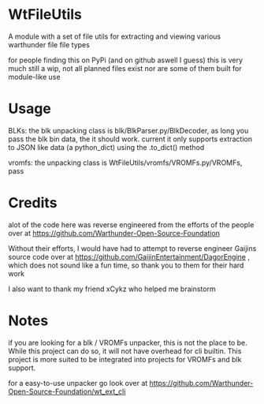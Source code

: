 # WtFileUtils
A module with a set of file utils for extracting and viewing various warthunder file file types

for people finding this on PyPi (and on github aswell I guess) this is very much still a wip, not all planned files 
exist nor are some of them built for module-like use  

# Usage

BLKs:
the blk unpacking class is blk/BlkParser.py/BlkDecoder, as long you pass the blk bin data, the it should work.
current it only supports extraction to JSON like data (a python_dict) using the .to_dict() method

vromfs:
the unpacking class is WtFileUtils/vromfs/VROMFs.py/VROMFs, pass




# Credits
alot of the code here was reverse engineered from the efforts of the people over at 
https://github.com/Warthunder-Open-Source-Foundation 

Without their efforts, I would have had to attempt to reverse engineer Gaijins source code over at https://github.com/GaijinEntertainment/DagorEngine
, which does not sound like a fun time, so thank you to them for their hard work

I also want to thank my friend xCykz who helped me brainstorm

# Notes
if you are looking for a blk / VROMFs unpacker, this is not the place to be. While this project can do so, it will 
not have overhead for cli builtin. This project is more suited to be integrated into projects for VROMFs and blk support.

for a easy-to-use unpacker go look over at https://github.com/Warthunder-Open-Source-Foundation/wt_ext_cli

